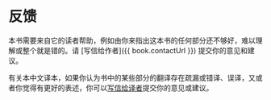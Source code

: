 # 反馈

本书需要来自它的读者帮助，例如由你来指出这本书的任何部分还不够好，难以理解或整个就是错的。请 [写信给作者]({{ book.contactUrl }})  提交你的意见和建议。

有关本中文译本，如果你认为书中的某些部分的翻译存在疏漏或错译、误译，又或者你觉得有更好的表述，你可以[写信给译者](mailto:i@molun.net)提交你的意见或建议。